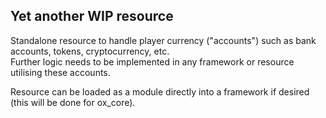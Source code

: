 ## Yet another WIP resource

Standalone resource to handle player currency ("accounts") such as bank accounts, tokens, cryptocurrency, etc.  
Further logic needs to be implemented in any framework or resource utilising these accounts.  

Resource can be loaded as a module directly into a framework if desired (this will be done for ox_core).